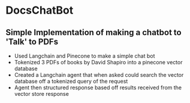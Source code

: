 # DocsChatBot
## Simple Implementation of making a chatbot to 'Talk' to PDFs
  - Used Langchain and Pinecone to make a simple chat bot
  - Tokenized 3 PDFs of books by David Shapiro into a pinecone vector database
  - Created a Langchain agent that when asked could search the vector database off a tokenized query of the request
  - Agent then structured response based off results received from the vector store response
